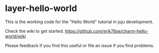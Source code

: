 # layer-hello-world
This is the working code for the "Hello World" tutorial in juju development.

Check the wiki to get started. https://github.com/erik78se/charm-hello-world/wiki

Please feedback if you find this useful or file an issue if you find problems.

